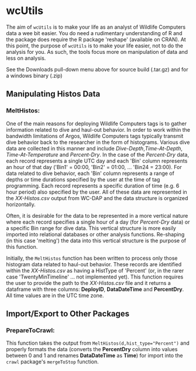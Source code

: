 # wcUtils

The aim of `wcUtils` is to make your life as an analyst of Wildlife Computers data a wee bit easier. You do need a rudimentary understanding of R and the package does require the R package 'reshape' (available on CRAN). At this point, the purpose of `wcUtils` is to make your life easier, not to do the analysis for you. As such, the tools focus more on manipulation of data and less on analysis. 

See the Downloads pull-down menu above for source build (.tar.gz) and for a windows binary (.zip)

## Manipulating Histos Data

### MeltHistos:

One of the main reasons for deploying Wildlife Computers tags is to gather information related to dive and haul-out behavior. In order to work within the bandwidth limitations of Argos, Wildlife Computers tags typically transmit dive behavior back to the researcher in the form of histograms. Various dive data are collected in this manner and include *Dive-Depth*,*Time-At-Depth*, *Time-At-Temperature* and *Percent-Dry*. In the case of the *Percent-Dry* data, each record represents a single UTC day and each 'Bin' column represents an hour of that day ('Bin1' = 00:00, 'Bin2' = 01:00, ... 'Bin24 = 23:00). For data related to dive behavior, each 'Bin' column represents a range of depths or time durations specified by the user at the time of tag programming. Each record represents a specific duration of time (e.g. 6 hour period) also specified by the user. All of these data are represented in the *XX-Histos.csv* output from WC-DAP and the data structure is organized horizontally.

Often, it is desirable for the data to be represented in a more vertical nature where each record specifies a single hour of a day (for *Percent-Dry* data) or a specific Bin range for dive data. This vertical structure is more easily imported into relational databases or other analysis functions. Re-shaping (in this case 'melting') the data into this vertical structure is the purpose of this function.

Initially, the `MeltHistos` function has been written to process only those histogram data related to haul-out behavior. These records are identified within the *XX-Histos.csv* as having a HistType of 'Percent' (or, in the rarer case 'TwentyMinTimeline' ... not implemented yet). This function requires the user to provide the path to the *XX-Histos.csv* file and it returns a dataframe with three columns: **DeployID**, **DataDateTime** and **PercentDry**. All time values are in the UTC time zone.

## Import/Export to Other Packages

### PrepareToCrawl:

This function takes the output from `MeltHistos(d,hist_type="Percent")` and properly formats the data (converts the **PercentDry** column into values between 0 and 1 and renames **DataDateTime** as **Time**) for import into the `crawl` package's `mergeToStop` function. 